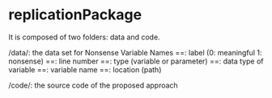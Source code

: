 # replicationPackage

It is composed of two folders: data and code.

/data/: the data set for Nonsense Variable Names
    ==: label (0: meaningful 1: nonsense)
    ==: line number
    ==: type (variable or parameter)
    ==: data type of variable 
    ==: variable name
    ==: location (path)
    
/code/: the source code of the proposed approach
